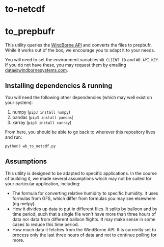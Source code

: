 # to-netcdf
# to_prepbufr

This utility queries the [WindBorne API](https://windbornesystems.com/docs/api) and converts the files to prepbufr.
While it works out of the box, we encourage you to adapt it to your needs.

You will need to set the environment variables `WB_CLIENT_ID` and `WB_API_KEY`.
If you do not have these, you may request them by emailing data@windbornesystems.com.

## Installing dependencies & running

You will need the following other dependencies (which may well exist on your system):
1. numpy (`pip3 install numpy`)
2. pandas (`pip3 install pandas`)
3. xarray (`pip3 install xarray`)

From here, you should be able to go back to wherever this repository lives and run:
```bash
python3 wb_to_netcdf.py
```

## Assumptions
This utility is designed to be adapted to specific applications.
In the course of building it, we made several assumptions which may not be suited for your particular application, including:
- The formula for converting relative humidity to specific humidity. It uses formulas from GFS, which differ from formulas you may see elsewhere (eg metpy).
- How it divides up data to put in different files. It splits by balloon and by time period, such that a single file won't have more than three hours of data nor data from different balloon flights. It may make sense in some cases to reduce this time period.
- How much data it fetches from the WindBorne API. It is currently set to process only the last three hours of data and not to continue polling for more.
